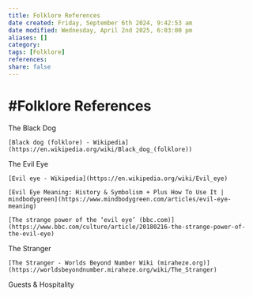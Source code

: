 ```yaml
---
title: Folklore References
date created: Friday, September 6th 2024, 9:42:53 am
date modified: Wednesday, April 2nd 2025, 6:03:00 pm
aliases: []
category: 
tags: [Folklore]
references: 
share: false
---
```


# #Folklore References

The Black Dog

	[Black dog (folklore) - Wikipedia](https://en.wikipedia.org/wiki/Black_dog_(folklore))

The Evil Eye

	[Evil eye - Wikipedia](https://en.wikipedia.org/wiki/Evil_eye)

	[Evil Eye Meaning: History & Symbolism + Plus How To Use It | mindbodygreen](https://www.mindbodygreen.com/articles/evil-eye-meaning)

	[The strange power of the ‘evil eye’ (bbc.com)](https://www.bbc.com/culture/article/20180216-the-strange-power-of-the-evil-eye)

The Stranger

	[The Stranger - Worlds Beyond Number Wiki (miraheze.org)](https://worldsbeyondnumber.miraheze.org/wiki/The_Stranger)

Guests & Hospitality
